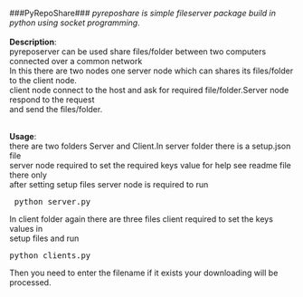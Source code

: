 ###PyRepoShare###
 *pyreposhare is simple fileserver package build in python using socket programming*.<br><br>
 **Description**:<br>
               pyreposerver can be used share files/folder between two computers connected over a common network<br>
               In this there are two nodes one server node which can shares its files/folder to the client node.<br>                    client node connect to the host and ask for required file/folder.Server node respond to the request<br>
               and send the files/folder.<br><br>
               
 **Usage**:<br>
               there are two folders Server and Client.In server folder there is a setup.json file<br>
               server node required to set the required keys value for help see readme file there only<br>
               after setting setup files server node is required to run<br> 
               <pre> python server.py</pre>
               In client folder again there are three files client required to set the keys values in<br>
               setup files and run <br>
               <pre>python clients.py</pre>
               Then you need to enter the filename if it exists your downloading will be processed.
               
 
               
